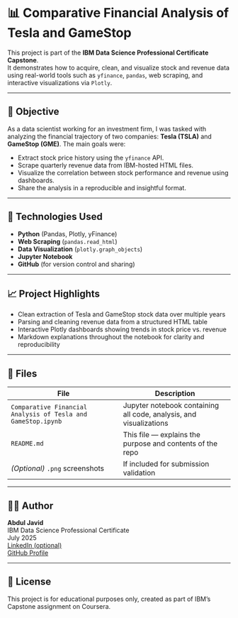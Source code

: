 # 📊 Comparative Financial Analysis of Tesla and GameStop

This project is part of the **IBM Data Science Professional Certificate Capstone**.  
It demonstrates how to acquire, clean, and visualize stock and revenue data using real-world tools such as `yfinance`, `pandas`, web scraping, and interactive visualizations via `Plotly`.

---

## 🧠 Objective

As a data scientist working for an investment firm, I was tasked with analyzing the financial trajectory of two companies: **Tesla (TSLA)** and **GameStop (GME)**. The main goals were:

- Extract stock price history using the `yfinance` API.
- Scrape quarterly revenue data from IBM-hosted HTML files.
- Visualize the correlation between stock performance and revenue using dashboards.
- Share the analysis in a reproducible and insightful format.

---

## 📌 Technologies Used

- **Python** (Pandas, Plotly, yFinance)
- **Web Scraping** (`pandas.read_html`)
- **Data Visualization** (`plotly.graph_objects`)
- **Jupyter Notebook**
- **GitHub** (for version control and sharing)

---

## 📈 Project Highlights

- Clean extraction of Tesla and GameStop stock data over multiple years
- Parsing and cleaning revenue data from a structured HTML table
- Interactive Plotly dashboards showing trends in stock price vs. revenue
- Markdown explanations throughout the notebook for clarity and reproducibility

---

## 📂 Files

| File | Description |
|------|-------------|
| `Comparative Financial Analysis of Tesla and GameStop.ipynb` | Jupyter notebook containing all code, analysis, and visualizations |
| `README.md` | This file — explains the purpose and contents of the repo |
| *(Optional)* `.png` screenshots | If included for submission validation |

---

## 👨‍💻 Author

**Abdul Javid**  
IBM Data Science Professional Certificate  
July 2025  
[LinkedIn (optional)](https://linkedin.com/in/abduljavid)  
[GitHub Profile](https://github.com/javidxyz)

---

## 📜 License

This project is for educational purposes only, created as part of IBM’s Capstone assignment on Coursera.

